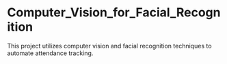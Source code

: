 # Computer_Vision_for_Facial_Recognition
This project utilizes computer vision and facial recognition techniques to automate attendance tracking.
